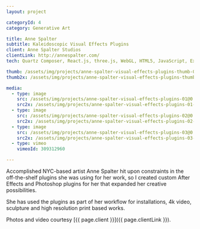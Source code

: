 ```yaml
---
layout: project

categoryId: 4
category: Generative Art

title: Anne Spalter
subtitle: Kaleidoscopic Visual Effects Plugins
client: Anne Spalter Studios
clientLink: http://annespalter.com/
tech: Quartz Composer, React.js, three.js, WebGL, HTML5, JavaScript, ExtendScript, FxFactory Pro, Adobe Creative Cloud

thumb: /assets/img/projects/anne-spalter-visual-effects-plugins-thumb-0.5x-80.jpg
thumb2x: /assets/img/projects/anne-spalter-visual-effects-plugins-thumb-80.jpg

media:
  - type: image
    src: /assets/img/projects/anne-spalter-visual-effects-plugins-01@0.5x-80.jpg
    src2x: /assets/img/projects/anne-spalter-visual-effects-plugins-01-80.jpg
  - type: image
    src: /assets/img/projects/anne-spalter-visual-effects-plugins-02@0.5x-80.jpg
    src2x: /assets/img/projects/anne-spalter-visual-effects-plugins-02-80.jpg
  - type: image
    src: /assets/img/projects/anne-spalter-visual-effects-plugins-03@0.5x-80.jpg
    src2x: /assets/img/projects/anne-spalter-visual-effects-plugins-03-80.jpg
  - type: vimeo
    vimeoId: 309312960

---
```


Accomplished NYC-based artist Anne Spalter hit upon constraints in the off-the-shelf plugins she was using for her work, so I created custom After Effects and Photoshop plugins for her that expanded her creative possibilities.

She has used the plugins as part of her workflow for installations, 4k video, sculpture and high resolution print based works.

Photos and video courtesy [{{ page.client }}]({{ page.clientLink }}).
